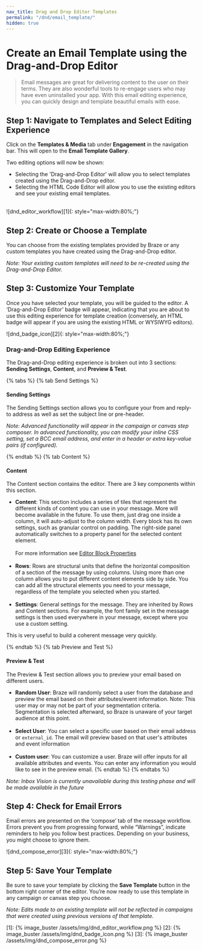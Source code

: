 ```yaml
---
nav_title: Drag and Drop Editor Templates
permalink: "/dnd/email_template/"
hidden: true
---
```


# Create an Email Template using the Drag-and-Drop Editor

> Email messages are great for delivering content to the user on their terms. They are also wonderful tools to re-engage users who may have even uninstalled your app. With this email editing experience, you can quickly design and template beautiful emails with ease.

## Step 1: Navigate to Templates and Select Editing Experience
Click on the __Templates & Media__ tab under __Engagement__ in the navigation bar. This will open to the __Email Template Gallery__.

Two editing options will now be shown:
- Selecting the 'Drag-and-Drop Editor' will allow you to select templates created using the Drag-and-Drop editor.
- Selecting the HTML Code Editor will allow you to use the existing editors and see your existing email templates.<br><br>

![dnd_editor_workflow][1]{: style="max-width:80%;"}

## Step 2: Create or Choose a Template

You can choose from the existing templates provided by Braze or any custom templates you have created using the Drag-and-Drop editor.

_Note: Your existing custom templates will need to be re-created using the Drag-and-Drop Editor._

## Step 3: Customize Your Template

Once you have selected your template, you will be guided to the editor. A ‘Drag-and-Drop Editor’ badge will appear, indicating that you are about to use this editing experience for template creation (conversely, an HTML badge will appear if you are using the existing HTML or WYSIWYG editors).

![dnd_badge_icon][2]{: style="max-width:80%;"}

### Drag-and-Drop Editing Experience

The Drag-and-Drop editing experience is broken out into 3 sections: __Sending Settings__, __Content__, and __Preview & Test__.

{% tabs %}
{% tab Send Settings %}
#### __Sending Settings__
The Sending Settings section allows you to configure your from and reply-to address as well as set the subject line or pre-header. 

_Note: Advanced functionality will appear in the campaign or canvas step composer. In advanced functionality, you can modify your inline CSS setting, set a BCC email address, and enter in a header or extra key-value pairs (if configured)._

{% endtab %}
{% tab Content %}

#### __Content__
The Content section contains the editor. There are 3 key components within this section.

- __Content__: This section includes a series of tiles that represent the different kinds of content you can use in your message. More will become available in the future. To use them, just drag one inside a column, it will auto-adjust to the column width. Every block has its own settings, such as granular control on padding. The right-side panel automatically switches to a property panel for the selected content element.<br><br> For more information see [Editor Block Properties]({{site.baseurl}}/dnd/editor_blocks/)<br><br>
- __Rows__: Rows are structural units that define the horizontal composition of a section of the message by using columns. Using more than one column allows you to put different content elements side by side. You can add all the structural elements you need to your message, regardless of the template you selected when you started.<br><br>
- __Settings__: General settings for the message. They are inherited by Rows and Content sections. For example, the font family set in the message settings is then used everywhere in your message, except where you use a custom setting.

This is very useful to build a coherent message very quickly.

{% endtab %}
{% tab Preview and Test %}

#### __Preview & Test__
The Preview & Test section allows you to preview your email based on different users.

- __Random User__: Braze will randomly select a user from the database and preview the email based on their attributes/event information.
Note: This user may or may not be part of your segmentation criteria. Segmentation is selected afterward, so Braze is unaware of your target audience at this point.<br><br>
- __Select User__: You can select a specific user based on their email address or `external_id`. The email will preview based on that user's attributes and event information<br><br>
- __Custom user__: You can customize a user. Braze will offer inputs for all available attributes and events. You can enter any information you would like to see in the preview email.
{% endtab %}
{% endtabs %}

_Note: Inbox Vision is currently unavailable during this testing phase and will be made available in the future_

## Step 4: Check for Email Errors
Email errors are presented on the ‘compose’ tab of the message workflow. Errors prevent you from progressing forward, while “Warnings”, indicate reminders to help you follow best practices. Depending on your business, you might choose to ignore them.

![dnd_compose_error][3]{: style="max-width:80%;"}

## Step 5: Save Your Template
Be sure to save your template by clicking the __Save Template__ button in the bottom right corner of the editor. You’re now ready to use this template in any campaign or canvas step you choose.

_Note: Edits made to an existing template will not be reflected in campaigns that were created using previous versions of that template._

[1]: {% image_buster /assets/img/dnd_editor_workflow.png %}
[2]: {% image_buster /assets/img/dnd_badge_icon.png %}
[3]: {% image_buster /assets/img/dnd_compose_error.png %}

